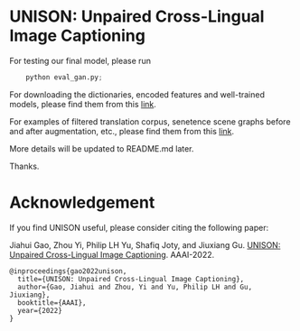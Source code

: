 # UNISON: Unpaired Cross-Lingual Image Captioning

For testing our final model, please run
```python
    python eval_gan.py;
```

For downloading the dictionaries, encoded features and well-trained models, please find them from this [link](https://drive.google.com/drive/folders/18tSNvcUU79aySd6MWV3j_zwx7dC6KVuT?usp=sharing). 

For examples of filtered translation corpus, senetence scene graphs before and after augmentation, etc., please find them from this [link](https://drive.google.com/drive/u/2/folders/1FuO5TzI8HX7fDMna9WrWJNw2dUkwVSgQ).

More details will be updated to README.md later. 

Thanks.

# Acknowledgement
If you find UNISON useful, please consider citing the following paper:

Jiahui Gao, Zhou Yi, Philip LH Yu, Shafiq Joty, and Jiuxiang Gu. [UNISON: Unpaired Cross-Lingual Image Captioning](https://www.aaai.org/AAAI22Papers/AAAI-5395.GaoJ.pdf). AAAI-2022.

```
@inproceedings{gao2022unison,
  title={UNISON: Unpaired Cross-Lingual Image Captioning},
  author={Gao, Jiahui and Zhou, Yi and Yu, Philip LH and Gu, Jiuxiang},
  booktitle={AAAI},
  year={2022}
}
```
